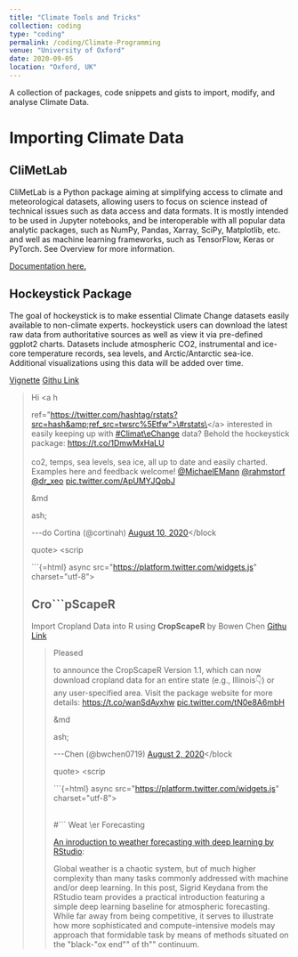 ```yaml
---
title: "Climate Tools and Tricks"
collection: coding
type: "coding"
permalink: /coding/Climate-Programming
venue: "University of Oxford"
date: 2020-09-05
location: "Oxford, UK"
---
```


A collection of packages, code snippets and gists to import, modify, and analyse Climate Data.

# Importing Climate Data

## CliMetLab

CliMetLab is a Python package aiming at simplifying access to climate and meteorological datasets, allowing users to focus on science instead of technical issues such as data access and data formats. It is mostly intended to be used in Jupyter notebooks, and be interoperable with all popular data analytic packages, such as NumPy, Pandas, Xarray, SciPy, Matplotlib, etc. and well as machine learning frameworks, such as TensorFlow, Keras or PyTorch. See Overview for more information.

[Documentation here.](https://climetlab.readthedocs.io/en/latest/index.html)

## Hockeystick Package

The goal of hockeystick is to make essential Climate Change datasets easily available to non-climate experts. hockeystick users can download the latest raw data from authoritative sources as well as view it via pre-defined ggplot2 charts. Datasets include atmospheric CO2, instrumental and ice-core temperature records, sea levels, and Arctic/Antarctic sea-ice. Additional visualizations using this data will be added over time.

[Vignette](https://cortinah.github.io/hockeystick/index.html) [Githu Link](https://github.com/cortinah/hockeystick)

<blockquote class="twitter-tweet">

<p lang="en" dir="ltr">

Hi <a h

ref="https://twitter.com/hashtag/rstats?src=hash&amp;ref_src=twsrc%5Etfw">\#rstats\</a\> interested in easily keeping up with <a href="https://twitter.com/hashtag/ClimateChange?src=hash&amp;ref_src=twsrc%5Etfw">\#Climat\eChange</a> data? Behold the hockeystick package: <a href="https://t.co/1DmwMxHaLU">https://t.co/1DmwMxHaLU</a><br><br>co2, temps, sea levels, sea ice, all up to date and easily charted. Examples here and feedback welcome! <a href="https://twitter.com/MichaelEMann?ref_src=twsrc%5Etfw">@MichaelEMann</a> <a href="https://twitter.com/rahmstorf?ref_src=twsrc%5Etfw">@rahmstorf</a> <a href="https://twitter.com/dr_xeo?ref_src=twsrc%5Etfw">@dr_xeo</a> <a href="https://t.co/ApUMYJQqbJ">pic.twitter.com/ApUMYJQqbJ</a>

</p>

&md

ash;

---do Cortina (@cortinah) <a href="https://twitter.com/cortinah/status/1292971278803128320?ref_src=twsrc%5Etfw">August 10, 2020</a></block

quote> \<scrip

\`\`\`{=html} async src="<https://platform.twitter.com/widgets.js>" charset="utf-8"\>

</script>

## Cro\`\`\`pScapeR

Import Cropland Data into R using **CropScapeR** by Bowen Chen [Githu Link](https://github.com/cbw1243/CropScapeR)

<blockquote class="twitter-tweet">

<p lang="en" dir="ltr">

Pleased

to announce the CropScapeR Version 1.1, which can now download cropland data for an entire state (e.g., Illinois👇) or any user-specified area. Visit the package website for more details: <a href="https://t.co/wanSdAyxhw">https://t.co/wanSdAyxhw</a> <a href="https://t.co/tN0e8A6mbH">pic.twitter.com/tN0e8A6mbH</a>

</p>

&md

ash;

---Chen (@bwchen0719) <a href="https://twitter.com/bwchen0719/status/1289772962879434754?ref_src=twsrc%5Etfw">August 2, 2020</a></block

quote> \<scrip

\`\`\`{=html} async src="<https://platform.twitter.com/widgets.js>" charset="utf-8"\>

</script>

<br> \#\`\`\` Weat \er Forecasting

[An inroduction to weather forecasting with deep learning by RStudio](https://blogs.rstudio.com/ai/posts/2020-09-01-weather-prediction/):

Global weather is a chaotic system, but of much higher complexity than many tasks commonly addressed with machine and/or deep learning. In this post, Sigrid Keydana from the RStudio team provides a practical introduction featuring a simple deep learning baseline for atmospheric forecasting. While far away from being competitive, it serves to illustrate how more sophisticated and compute-intensive models may approach that formidable task by means of methods situated on the "black-"ox end"" of th"" continuum.
